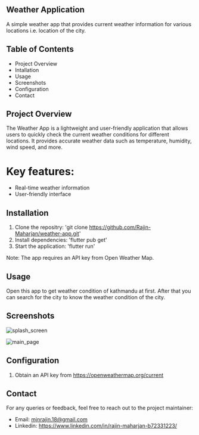 ## Weather Application
A simple weather app that provides current weather information for various locations i.e. location of the city. 

## Table of Contents
  - Project Overview
  - Intallation
  - Usage
  - Screenshots
  - Configuration
  - Contact
 
## Project Overview
  The Weather App is a lightweight and user-friendly application that allows users to quickly check the current weather conditions for different locations. It       provides accurate weather data such as temperature, humidity, wind speed, and more.

  # Key features:
  - Real-time weather information
  - User-friendly interface

## Installation
  1. Clone the repositry: 'git clone https://github.com/Rajin-Maharjan/weather-app.git'
  2. Install dependencies: 'flutter pub get'
  3. Start the application: 'flutter run'
  
  Note: The app requires an API key from Open Weather Map.

## Usage
  Open this app to get weather condition of kathmandu at first. After that you can search for the city to know the weather condition of the city.
  
## Screenshots

![splash_screen](https://github.com/Rajin-Maharjan/weather-app/assets/132996735/3d61a8dd-6012-41b2-9fbc-9e9716e37a49)

![main_page](https://github.com/Rajin-Maharjan/weather-app/assets/132996735/095cf365-7b65-41c0-8c49-2d9525fd4a9f)


  
## Configuration
  1. Obtain an API key from https://openweathermap.org/current

## Contact
  For any queries or feedback, feel free to reach out to the project maintainer:
  - Email: mjnrajin.18@gmail.com
  - Linkedin: https://www.linkedin.com/in/rajin-maharjan-b72331223/
